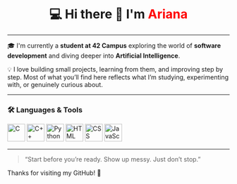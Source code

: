 <h1 align="center">💻 Hi there 👋 I'm <span style="color:red">Ariana</span></h1>


 
---

🎓 I'm currently a **student at 42 Campus** exploring the world of **software development** and diving deeper into **Artificial Intelligence**.

💡 I love building small projects, learning from them, and improving step by step. Most of what you’ll find here reflects what I’m studying, experimenting with, or genuinely curious about.

---

<h3 align="left">🛠️ Languages & Tools</h3>

<p align="left">
  <img src="https://cdn.jsdelivr.net/gh/devicons/devicon/icons/c/c-original.svg" height="40" alt="C" />
  <img src="https://cdn.jsdelivr.net/gh/devicons/devicon/icons/cplusplus/cplusplus-original.svg" height="40" alt="C++" />
  <img src="https://cdn.jsdelivr.net/gh/devicons/devicon/icons/python/python-original.svg" height="40" alt="Python" />
  <img src="https://cdn.jsdelivr.net/gh/devicons/devicon/icons/html5/html5-original.svg" height="40" alt="HTML" />
  <img src="https://cdn.jsdelivr.net/gh/devicons/devicon/icons/css3/css3-original.svg" height="40" alt="CSS" />
  <img src="https://cdn.jsdelivr.net/gh/devicons/devicon/icons/javascript/javascript-original.svg" height="40" alt="JavaScript" />
</p>

---

> “Start before you’re ready. Show up messy. Just don’t stop.” 

Thanks for visiting my GitHub! 🚀
